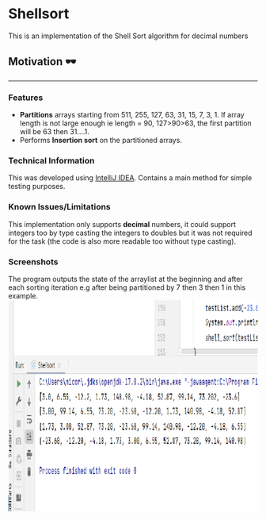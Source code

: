 # Shellsort
This is an implementation of the Shell Sort algorithm for decimal numbers

## Motivation :dark_sunglasses:
---

### Features
- **Partitions** arrays starting from 511, 255, 127, 63, 31, 15, 7, 3, 1. If array length is not large enough ie length = 90, 127>90>63, the first partition will be 63 then 31....1.
- Performs **Insertion sort** on the partitioned arrays.

### Technical Information
This was developed using [IntelliJ IDEA](https://www.jetbrains.com/idea/). Contains a main method for simple testing purposes.

### Known Issues/Limitations
This implementation only supports **decimal** numbers, it could support integers too by type casting the integers to doubles but it was not required for the task (the code is also more readable too without type casting).

### Screenshots

The program outputs the state of the arraylist at the beginning and after each sorting iteration e.g after being partitioned by 7 then 3 then 1 in this example.
![](/screenshots/screenshot1.png)

